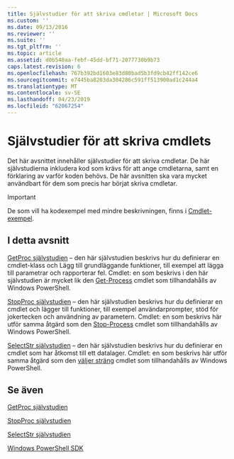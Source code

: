 ```yaml
---
title: Självstudier för att skriva cmdletar | Microsoft Docs
ms.custom: ''
ms.date: 09/13/2016
ms.reviewer: ''
ms.suite: ''
ms.tgt_pltfrm: ''
ms.topic: article
ms.assetid: d0b548aa-febf-45dd-bf71-2077730b9b73
caps.latest.revision: 6
ms.openlocfilehash: 767b392bd1603e83d80bad5b3fd9cb42ff142ce6
ms.sourcegitcommit: e7445ba8203da304286c591ff513900ad1c244a4
ms.translationtype: MT
ms.contentlocale: sv-SE
ms.lasthandoff: 04/23/2019
ms.locfileid: "62067254"
---
```

# <a name="tutorials-for-writing-cmdlets"></a>Självstudier för att skriva cmdlets

Det här avsnittet innehåller självstudier för att skriva cmdletar. De här självstudierna inkludera kod som krävs för att ange cmdletarna, samt en förklaring av varför koden behövs. De här avsnitten ska vara mycket användbart för dem som precis har börjat skriva cmdletar.

> [!IMPORTANT]
> De som vill ha kodexempel med mindre beskrivningen, finns i [Cmdlet-exempel](./cmdlet-samples.md).

## <a name="in-this-section"></a>I detta avsnitt

[GetProc självstudien](./getproc-tutorial.md) – den här självstudien beskrivs hur du definierar en cmdlet-klass och Lägg till grundläggande funktioner, till exempel att lägga till parametrar och rapporterar fel. Cmdlet: en som beskrivs i den här självstudien är mycket lik den [Get-Process](/powershell/module/Microsoft.PowerShell.Management/Get-Process) cmdlet som tillhandahålls av Windows PowerShell.

[StopProc självstudien](./stopproc-tutorial.md) – den här självstudien beskrivs hur du definierar en cmdlet och lägger till funktioner, till exempel användarprompter, stöd för jokertecken och användning av parametern. Cmdlet: en som beskrivs här utför samma åtgärd som den [Stop-Process](/powershell/module/Microsoft.PowerShell.Management/Stop-Process) cmdlet som tillhandahålls av Windows PowerShell.

[SelectStr självstudien](./selectstr-tutorial.md) – den här självstudien beskrivs hur du definierar en cmdlet som har åtkomst till ett datalager. Cmdlet: en som beskrivs här utför samma åtgärd som den [väljer sträng](/powershell/module/microsoft.powershell.utility/select-string) cmdlet som tillhandahålls av Windows PowerShell.

## <a name="see-also"></a>Se även

[GetProc självstudien](./getproc-tutorial.md)

[StopProc självstudien](./stopproc-tutorial.md)

[SelectStr självstudien](./selectstr-tutorial.md)

[Windows PowerShell SDK](../windows-powershell-reference.md)
